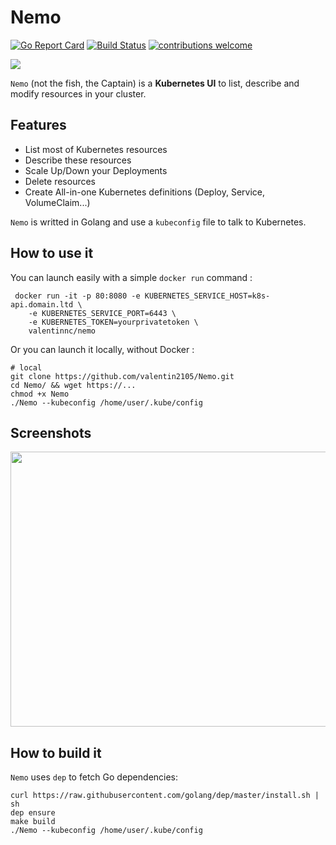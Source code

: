 # Nemo
[![Go Report Card](https://goreportcard.com/badge/github.com/valentin2105/Nemo)](https://goreportcard.com/report/github.com/valentin2105/Nemo)
[![Build Status](https://travis-ci.org/valentin2105/Nemo.svg?branch=master)](https://travis-ci.org/valentin2105/Nemo)
[![contributions welcome](https://img.shields.io/badge/contributions-welcome-brightgreen.svg?style=flat)](https://github.com/dwyl/esta/issues)

<img src="https://i.imgur.com/AuRlZuJ.png">

`Nemo` (not the fish, the Captain) is a **Kubernetes UI** to list, describe and modify resources in your cluster.

## Features
- List most of Kubernetes resources
- Describe these resources
- Scale Up/Down your Deployments
- Delete resources
- Create All-in-one Kubernetes definitions (Deploy, Service, VolumeClaim...)

`Nemo` is writted in Golang and use a `kubeconfig` file to talk to Kubernetes.

## How to use it

You can launch easily with a simple `docker run` command :

```
 docker run -it -p 80:8080 -e KUBERNETES_SERVICE_HOST=k8s-api.domain.ltd \
    -e KUBERNETES_SERVICE_PORT=6443 \
    -e KUBERNETES_TOKEN=yourprivatetoken \
    valentinnc/nemo
```

Or you can launch it locally, without Docker :
```
# local
git clone https://github.com/valentin2105/Nemo.git
cd Nemo/ && wget https://...
chmod +x Nemo
./Nemo --kubeconfig /home/user/.kube/config
```

## Screenshots

<img src="https://i.imgur.com/Xc5y7Im.png" width="646" height="440">

## How to build it
`Nemo` uses `dep` to fetch Go dependencies:

```
curl https://raw.githubusercontent.com/golang/dep/master/install.sh | sh
dep ensure
make build
./Nemo --kubeconfig /home/user/.kube/config
```
